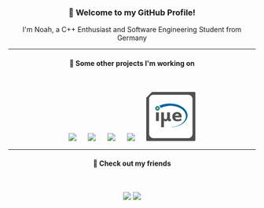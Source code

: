 <div align="center">

### 👋 Welcome to my GitHub Profile!

I'm Noah, a C++ Enthusiast and Software Engineering Student from Germany

</div>

---

<h4 align="middle">🔬 Some other projects I'm working on</h4>
<br/>
<p align="middle">
  <a href="https://github.com/Soundux/" alt="Soundux" target="_blank"><img src="https://avatars.githubusercontent.com/u/74979035?s=200&v=4" width="100" /></a>
  &nbsp;&nbsp;&nbsp;&nbsp;
  <a href="https://github.com/saucer/" alt="Saucer" target="_blank"><img src="https://avatars.githubusercontent.com/u/88903276?s=200&v=4" width="100" /></a>
  &nbsp;&nbsp;&nbsp;&nbsp;
  <a href="https://github.com/Vencord/venmic" alt="Venmic" target="_blank"><img src="https://images.weserv.nl/?url=https://avatars.githubusercontent.com/u/113042587?v=4&fit=inside&mask=circle&maxage=7d" width="100" /></a>
  &nbsp;&nbsp;&nbsp;&nbsp;
  <a href="https://github.com/CoroModLoader/" alt="CoroModLoader" target="_blank"><img src="https://avatars.githubusercontent.com/u/142049397?s=200&v=4" width="100" /></a>
  &nbsp;&nbsp;&nbsp;&nbsp;
  <a href="https://github.com/ViennaTools/" alt="ViennaTools" target="_blank"><img src="https://raw.githubusercontent.com/ViennaTools/ViennaLS/master/assets/logo.svg" width="100" /></a>
</p>

---

<h4 align="middle">🤝 Check out my friends</h4>
<br/>
<p align="middle">
  <a href="https://github.com/ravi0lii" alt="ravi0lii" target="_blank"><img src="https://images.weserv.nl/?url=https://avatars.githubusercontent.com/u/31647414?v=4&fit=cover&mask=circle&maxage=7d" width="100" /></a>
  <a href="https://github.com/D3SOX" alt="D3SOX" target="_blank"><img src="https://images.weserv.nl/?url=https://avatars.githubusercontent.com/u/24937357?v=4&fit=cover&mask=circle&maxage=7d" width="100" /></a>
</p>
